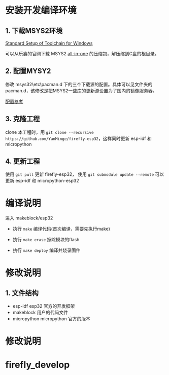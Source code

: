 # 安装开发编译环境 #

## 1. 下载MSYS2环境 ##

   [Standard Setup of Toolchain for Windows](https://esp-idf.readthedocs.io/en/latest/get-started/windows-setup.html "Standard Setup of Toolchain for Windows")
   
   可以从乐鑫的官网下载 MSYS2 [all-in-one](https://dl.espressif.com/dl/esp32_win32_msys2_environment_and_toolchain-20180110.zip "all-in-one") 的压缩包，解压缩到C盘的根目录。

## 2. 配置MYSY2  ##
   
   修改 msys32\etc\pacman.d 下的三个下载源的配置。具体可以见文件夹的pacman.d，该修改是把MSYS2一些库的更新源设置为了国内的镜像服务器。

   [配置参考](https://github.com/YanMinge/esp_project/tree/master/pacman.d "配置参考")

## 3. 克隆工程 ##

   clone 本工程时，用 `git clone --recursive https://github.com/YanMinge/firefly-esp32`，这样同时更新 esp-idf 和 micropython

## 4. 更新工程 ##

   使用 `git pull` 更新 firefly-esp32，
   使用 `git submodule update --remote` 可以更新 esp-idf 和 micropython-esp32

# 编译说明 #

   进入 makeblock/esp32 

- 执行 `make` 编译代码(首次编译，需要先执行make)

- 执行 `make erase` 擦除模块的flash
   
- 执行 `make deploy` 编译并烧录固件

# 修改说明 #

## 1. 文件结构 ##

- esp-idf esp32 官方的开发框架
- makeblock 用户的代码文件
- micropython micropython 官方的版本

# 修改说明 #
# firefly_develop
